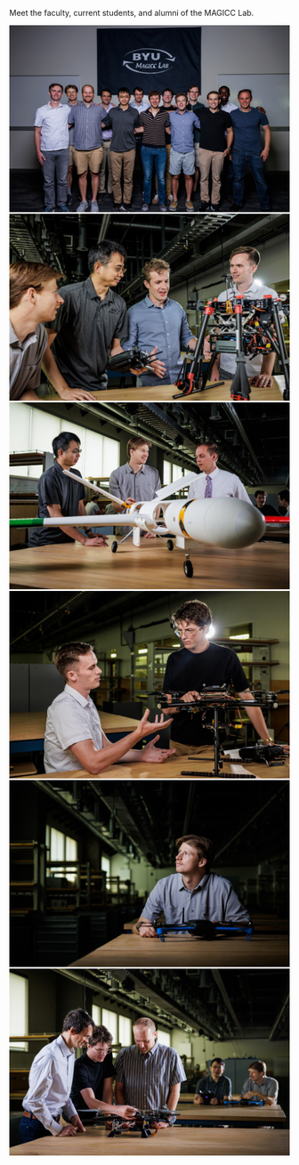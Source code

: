 Meet the faculty, current students, and alumni of the MAGICC Lab.

![](assets/photo_0.jpg)
![](assets/photo_1.jpg)
![](assets/photo_2.jpg)
![](assets/photo_3.jpg)
![](assets/photo_4.jpg)
![](assets/photo_5.jpg)
